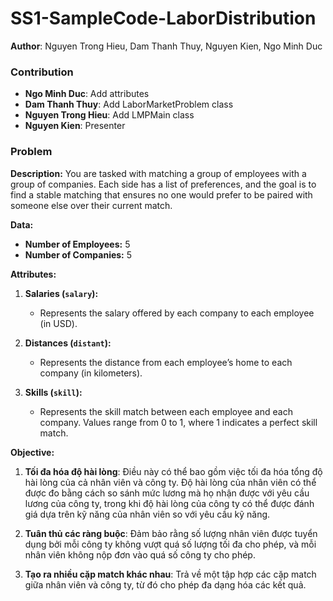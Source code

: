 # SS1-SampleCode-LaborDistribution
**Author**: Nguyen Trong Hieu, Dam Thanh Thuy, Nguyen Kien, Ngo Minh Duc
### Contribution ###
- **Ngo Minh Duc**:       Add attributes
- **Dam Thanh Thuy**:     Add LaborMarketProblem class
- **Nguyen Trong Hieu**:  Add LMPMain class
- **Nguyen Kien**:        Presenter
### Problem ###

**Description:**
You are tasked with matching a group of employees with a group of companies. Each side has a list of preferences, and the goal is to find a stable matching that ensures no one would prefer to be paired with someone else over their current match.

**Data:**
- **Number of Employees:** 5
- **Number of Companies:** 5

**Attributes:**

1. **Salaries (`salary`):**
   - Represents the salary offered by each company to each employee (in USD).

2. **Distances (`distant`):**
   - Represents the distance from each employee’s home to each company (in kilometers).

3. **Skills (`skill`):**
   - Represents the skill match between each employee and each company. Values range from 0 to 1, where 1 indicates a perfect skill match.

**Objective:**

1. **Tối đa hóa độ hài lòng**: Điều này có thể bao gồm việc tối đa hóa tổng độ hài lòng của cả nhân viên và công ty. Độ hài lòng của nhân viên có thể được đo bằng cách so sánh mức lương mà họ nhận được với yêu cầu lương của công ty, trong khi độ hài lòng của công ty có thể được đánh giá dựa trên kỹ năng của nhân viên so với yêu cầu kỹ năng.

2. **Tuân thủ các ràng buộc**: Đảm bảo rằng số lượng nhân viên được tuyển dụng bởi mỗi công ty không vượt quá số lượng tối đa cho phép, và mỗi nhân viên không nộp đơn vào quá số công ty cho phép.

3. **Tạo ra nhiều cặp match khác nhau**: Trả về một tập hợp các cặp match giữa nhân viên và công ty, từ đó cho phép đa dạng hóa các kết quả.